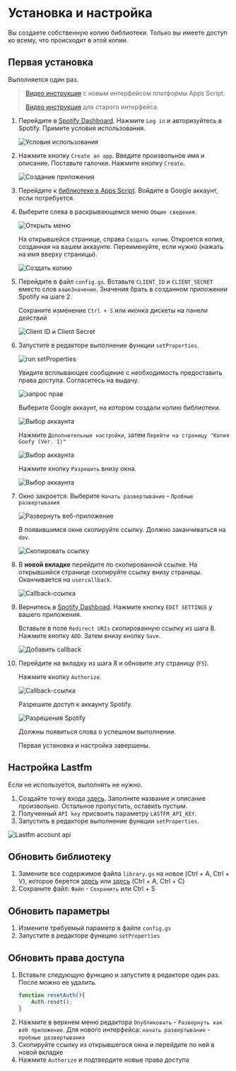 # Установка и настройка

Вы создаете собственную копию библиотеки. Только вы имеете доступ ко всему, что происходит в этой копии. 

## Первая установка

Выполняется один раз. 
> [Видео инструкция](https://drive.google.com/file/d/1yhI8sfBVAyhn5RUUtOxKLiYSgdIF9Ts9/view) с новым интерфейсом платформы Apps Script. 
> 
> [Видео инструкция](https://drive.google.com/file/d/13I_E9g5x_Gb-G-KANmzUxLgDv-bPkQsu/view) для старого интерфейса.

1. Перейдите в [Spotify Dashboard](https://developer.spotify.com/dashboard/). Нажмите `Log in` и авторизуйтесь в Spotify. Примите условия использования.

   ![Условия использования](/img/install-step-dashboard-term.png)

2. Нажмите кнопку `Create an app`. Введите произвольное имя и описание. Поставьте галочки. Нажмите кнопку `Create`.

   ![Создание приложения](/img/install-step-create-app.png)

3. Перейдите к [библиотеке в Apps Script](https://script.google.com/d/1DnC4H7yjqPV2unMZ_nmB-1bDSJT9wQUJ7Wq-ijF4Nc7Fl3qnbT0FkPSr/edit?usp=sharing). Войдите в Google аккаунт, если потребуется.

4. Выберите слева в раскрывающемся меню `Общие сведения`. 

   ![Открыть меню](/img/general-property.gif)

   На открывшейся странице, справа `Создать копию`. Откроется копия, созданная на вашем аккаунте. Переименуйте, если нужно (нажать на имя вверху страницы).
   
    ![Создать копию](/img/install-step-copy.png)

5. Перейдите в файл `config.gs`. Вставьте `CLIENT_ID` и `CLIENT_SECRET` вместо слов `вашеЗначение`. Значения брать в созданном приложении Spotify на шаге 2.

   Сохраните изменение `Ctrl + S` или иконка дискеты на панели действий

   ![Client ID и Client Secret](/img/install-step-client-id2.png)

6. Запустите в редакторе выполнение функции `setProperties`. 

   ![run setProperties](/img/install-run-setProperties.png)

   Увидите всплывающее сообщение с необходимость предоставить права доступа. Согласитесь на выдачу.

   ![запрос прав](/img/install-permission-request.png)

   Выберите Google аккаунт, на котором создали копию библиотеки.

   ![Выбор аккаунта](/img/install-step-account.png)

   Нажмите `Дополнительные настройки`, затем `Перейти на страницу "Копия Goofy (Ver. 1)"`

   ![Выбор аккаунта](/img/install-step-warning.png)

   Нажмите кнопку `Разрешить` внизу окна.

   ![Выбор аккаунта](/img/install-step-grant-permissions.png)

7. Окно закроется. Выберите `Начать развертывание` - `Пробные развертывания`

   ![Развернуть веб-приложение](/img/install-step-webapp.png)

   В появившимся окне скопируйте ссылку. Должно заканчиваться на `dev`.

   ![Скопировать ссылку](/img/install-step-link.png)

8. В **новой вкладке** перейдите по скопированной ссылке. На открывшийся странице скопируйте ссылку внизу страницы. Оканчивается на `usercallback`.

   ![Callback-ссылка](/img/install-step-callback-link.png)

9. Вернитесь в [Spotify Dashboad](https://developer.spotify.com/dashboard/). Нажмите кнопку `EDIT SETTINGS` у вашего приложения.
    
    Вставьте в поле `Redirect URIs` скопированную ссылку из шага 8. Нажмите кнопку `ADD`. Затем внизу кнопку `Save`.
    
    ![Добавить callback](/img/install-step-dashboard-redirect.png)

10. Перейдите на вкладку из шага 8 и обновите эту страницу (`F5`).

    Нажмите кнопку `Authorize`.

    ![Callback-ссылка](/img/install-step-callback-link.png)

    Разрешите доступ к аккаунту Spotify.

    ![Разрешения Spotify](/img/install-step-grant-spotify.png)

    Должны появиться слова о успешном выполнении.

    Первая установка и настройка завершены.

## Настройка Lastfm

Если не используется, выполнять не нужно.

1. Создайте точку входа [здесь](https://www.last.fm/api/account/create). Заполните название и описание произвольно. Остальное пропустить, оставить пустым.
2. Полученный `API key` присвоить параметру `LASTFM_API_KEY`. 
3. Запустить в редакторе выполнение функции `setProperties`.

![Lastfm account api](/img/lastfm_account_api3.png)

## Обновить библиотеку

1. Замените все содержимое файла `library.gs` на новое (Ctrl + A, Ctrl + V), которое берется [здесь](https://github.com/Chimildic/goofy/blob/main/library.js) или [здесь](https://script.google.com/d/1DnC4H7yjqPV2unMZ_nmB-1bDSJT9wQUJ7Wq-ijF4Nc7Fl3qnbT0FkPSr/edit?usp=sharing) (Ctrl + A, Ctrl + C)
2. Сохраните файл: `Файл` - `Сохранить` или Ctrl + S

## Обновить параметры

1. Измените требуемый параметр в файле `config.gs`
2. Запустите в редакторе функцию `setProperties`

## Обновить права доступа

1. Вставьте следующую функцию и запустите в редакторе один раз. После можно ее удалить.
    ```js
    function resetAuth(){
        Auth.reset();
    }
    ```
2. Нажмите в верхнем меню редактора `Опубликовать` - `Развернуть как веб приложение`. Для нового интерфейса: `начать развертывание` - `пробные развертывания`
3. Скопируйте ссылку из открывшегося окна и перейдите по ней в новой вкладке
4. Нажмите `Authorize` и подтвердите новые права доступа